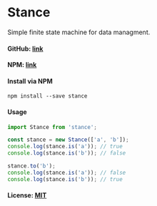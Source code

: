 # Stance
Simple finite state machine for data managment.

#### GitHub: [link](https://github.com/Snowshield/Stance)
#### NPM: [link](https://www.npmjs.com/package/stance)

#### Install via NPM

```
npm install --save stance
```

#### Usage

```javascript
import Stance from 'stance';

const stance = new Stance(['a', 'b']);
console.log(stance.is('a')); // true
console.log(stance.is('b')); // false

stance.to('b');
console.log(stance.is('a')); // false
console.log(stance.is('b')); // true
```

#### License: [MIT](http://www.opensource.org/licenses/mit-license.php)
